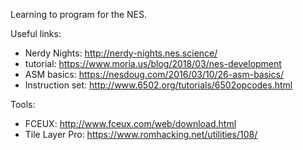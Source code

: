 Learning to program for the NES.

Useful links:

* Nerdy Nights: http://nerdy-nights.nes.science/
* tutorial: https://www.moria.us/blog/2018/03/nes-development
* ASM basics: https://nesdoug.com/2016/03/10/26-asm-basics/
* Instruction set: http://www.6502.org/tutorials/6502opcodes.html

Tools:

* FCEUX: http://www.fceux.com/web/download.html
* Tile Layer Pro: https://www.romhacking.net/utilities/108/
